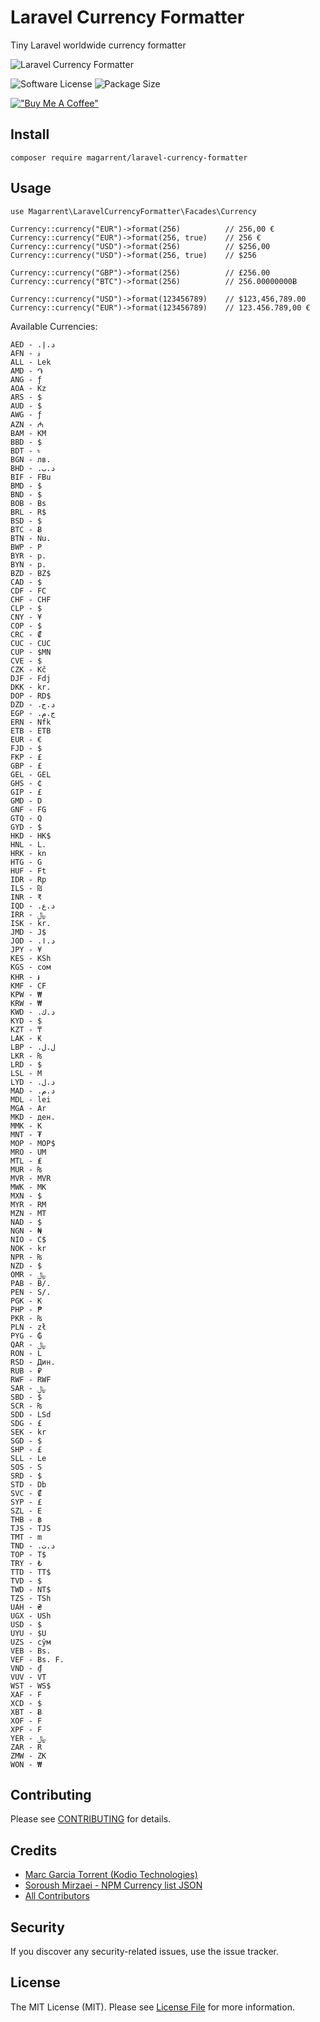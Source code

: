 # Laravel Currency Formatter

Tiny Laravel worldwide currency formatter

![Laravel Currency Formatter](https://user-images.githubusercontent.com/6561770/128357354-34e67b91-3f76-4e8f-92db-186843517f99.png)


![Software License](https://img.shields.io/badge/license-MIT-brightgreen.svg?style=flat-square)
![Package Size](https://img.shields.io/github/languages/code-size/magarrent/laravel-currency-formatter)

[!["Buy Me A Coffee"](https://www.buymeacoffee.com/assets/img/custom_images/orange_img.png)](https://www.buymeacoffee.com/magarrent)
## Install
`composer require magarrent/laravel-currency-formatter`

## Usage

```
use Magarrent\LaravelCurrencyFormatter\Facades\Currency

Currency::currency("EUR")->format(256)          // 256,00 €
Currency::currency("EUR")->format(256, true)    // 256 €
Currency::currency("USD")->format(256)          // $256,00
Currency::currency("USD")->format(256, true)    // $256

Currency::currency("GBP")->format(256)          // £256.00
Currency::currency("BTC")->format(256)          // 256.00000000Ƀ

Currency::currency("USD")->format(123456789)    // $123,456,789.00
Currency::currency("EUR")->format(123456789)    // 123.456.789,00 €
```

Available Currencies:

```
AED - د.إ.‏
AFN - ؋
ALL - Lek
AMD - ֏
ANG - ƒ
AOA - Kz
ARS - $
AUD - $
AWG - ƒ
AZN - ₼
BAM - КМ
BBD - $
BDT - ৳
BGN - лв.
BHD - د.ب.‏
BIF - FBu
BMD - $
BND - $
BOB - Bs
BRL - R$
BSD - $
BTC - Ƀ
BTN - Nu.
BWP - P
BYR - р.
BYN - р.
BZD - BZ$
CAD - $
CDF - FC
CHF - CHF
CLP - $
CNY - ¥
COP - $
CRC - ₡
CUC - CUC
CUP - $MN
CVE - $
CZK - Kč
DJF - Fdj
DKK - kr.
DOP - RD$
DZD - د.ج.‏
EGP - ج.م.‏
ERN - Nfk
ETB - ETB
EUR - €
FJD - $
FKP - £
GBP - £
GEL - GEL
GHS - ₵
GIP - £
GMD - D
GNF - FG
GTQ - Q
GYD - $
HKD - HK$
HNL - L.
HRK - kn
HTG - G
HUF - Ft
IDR - Rp
ILS - ₪
INR - ₹
IQD - د.ع.‏
IRR - ﷼
ISK - kr.
JMD - J$
JOD - د.ا.‏
JPY - ¥
KES - KSh
KGS - сом
KHR - ៛
KMF - CF
KPW - ₩
KRW - ₩
KWD - د.ك.‏
KYD - $
KZT - ₸
LAK - ₭
LBP - ل.ل.‏
LKR - ₨
LRD - $
LSL - M
LYD - د.ل.‏
MAD - د.م.‏
MDL - lei
MGA - Ar
MKD - ден.
MMK - K
MNT - ₮
MOP - MOP$
MRO - UM
MTL - ₤
MUR - ₨
MVR - MVR
MWK - MK
MXN - $
MYR - RM
MZN - MT
NAD - $
NGN - ₦
NIO - C$
NOK - kr
NPR - ₨
NZD - $
OMR - ﷼
PAB - B/.
PEN - S/.
PGK - K
PHP - ₱
PKR - ₨
PLN - zł
PYG - ₲
QAR - ﷼
RON - L
RSD - Дин.
RUB - ₽
RWF - RWF
SAR - ﷼
SBD - $
SCR - ₨
SDD - LSd
SDG - £‏
SEK - kr
SGD - $
SHP - £
SLL - Le
SOS - S
SRD - $
STD - Db
SVC - ₡
SYP - £
SZL - E
THB - ฿
TJS - TJS
TMT - m
TND - د.ت.‏
TOP - T$
TRY - ₺
TTD - TT$
TVD - $
TWD - NT$
TZS - TSh
UAH - ₴
UGX - USh
USD - $
UYU - $U
UZS - сўм
VEB - Bs.
VEF - Bs. F.
VND - ₫
VUV - VT
WST - WS$
XAF - F
XCD - $
XBT - Ƀ
XOF - F
XPF - F
YER - ﷼
ZAR - R
ZMW - ZK
WON - ₩
```

## Contributing
Please see [CONTRIBUTING](CONTRIBUTING.md) for details.

## Credits

- [Marc Garcia Torrent (Kodio Technologies)](https://github.com/magarrent)
- [Soroush Mirzaei - NPM Currency list JSON](https://github.com/smirzaei/currency-formatter)
- [All Contributors](https://github.com/magarrent/laravel-currency-formatter/contributors)

## Security
If you discover any security-related issues, use the issue tracker.

## License
The MIT License (MIT). Please see [License File](/LICENSE.md) for more information.
